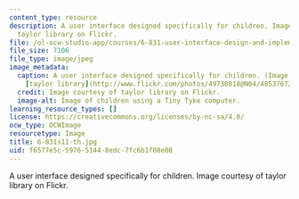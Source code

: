 ```yaml
---
content_type: resource
description: A user interface designed specifically for children. Image courtesy of
  taylor library on Flickr.
file: /ol-ocw-studio-app/courses/6-831-user-interface-design-and-implementation-spring-2011/f6577e5c597651448edc7fc6b1f08e08_6-831s11-th.jpg
file_size: 7106
file_type: image/jpeg
image_metadata:
  caption: A user interface designed specifically for children. (Image courtesy of
    [taylor library](http://www.flickr.com/photos/49730818@N04/4853767228/) on Flickr.)
  credit: Image courtesy of taylor library on Flickr.
  image-alt: Image of children using a Tiny Tyke computer.
learning_resource_types: []
license: https://creativecommons.org/licenses/by-nc-sa/4.0/
ocw_type: OCWImage
resourcetype: Image
title: 6-831s11-th.jpg
uid: f6577e5c-5976-5144-8edc-7fc6b1f08e08
---
```

A user interface designed specifically for children. Image courtesy of taylor library on Flickr.